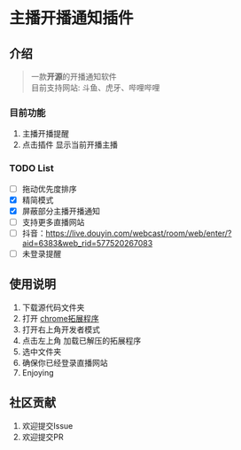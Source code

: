 # 主播开播通知插件

## 介绍

> 一款**开源**的开播通知软件  
> 目前支持网站: 斗鱼、虎牙、哔哩哔哩

### 目前功能

1. 主播开播提醒
2. 点击插件 显示当前开播主播

### TODO List

- [ ] 拖动优先度排序
- [x] 精简模式
- [x] 屏蔽部分主播开播通知
- [ ] 支持更多直播网站
- [ ] 抖音：https://live.douyin.com/webcast/room/web/enter/?aid=6383&web_rid=577520267083
- [ ] 未登录提醒

## 使用说明

1. 下载源代码文件夹
2. 打开 [chrome拓展程序](chrome://extensions/)
3. 打开右上角开发者模式
4. 点击左上角 加载已解压的拓展程序
5. 选中文件夹
6. 确保你已经登录直播网站
7. Enjoying

## 社区贡献

1. 欢迎提交Issue
2. 欢迎提交PR
